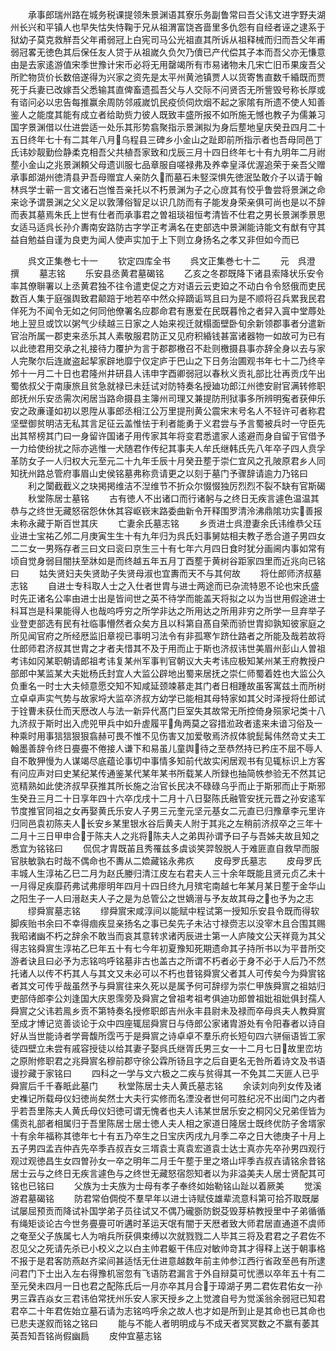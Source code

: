 <!-- { "loadSidebar": true } -->
　　承事郎瑞州路在城务税课提领朱景渊语其寮乐务副鲁常曰吾父讳文进字野夫湖州长兴和平镇人也早失怙失恃鞠于兄从祖渭富饶吝啬里多仇怨有自经者诬之逮系于狱幼子莫克救觧吾父年甫弱冠上白宪司马公光祖直其所诉从祖释械而归而吾父年甫弱冠畧无徳色其后保任友人贷于从祖嵗久负欠乃儥已产代偿其子本而吾父亦无慊意由是去家逺游值宋季世豫计宋币必将无用罄竭所有市易诸物未几宋亡旧币果废吾父所贮物货价长数倍遂得为兴家之资先是太平州黄池镇贾人以货寄售直数千緍既而贾死于兵妻已改嫁吾父悉输其直俾畜遗孤吾父与人交际不问贤否无所訾毁号称长厚或有谘问必以忠告每推赢余周防邻戚嵗饥民疫侦伺炊烟不起之家隂有所遗不使人知善鉴人之能度其能有成立者给助赀力彼人既致丰盛所报不如所施无憾也教子为儒兼习国字景渊借以仕进尝适一处乐其形势翕聚指示景渊拟为身后塟地皇庆癸丑四月二十五日终年七十有二其年八月乌程县三碑乡小金山之趾即前所指示者也吾母同邑丁氏讳妙靓勤俭静柔克相吾父共植吾家致和戊辰三月十四日终年七十有九明年二月祔塟小金山之兆景渊頼父母遗训服七品章服自嗟禄弗及养幸皇泽优渥追荣于亲吾父赠承事郎湖州徳清县尹吾母赠宜人亲防久而墓石未竪深惧先徳泯坠敢介子以请于翰林呉学士蕲一言文诸石岂惟吾亲托以不朽景渊为子之心庻其有恔乎鲁尝将景渊之命来谂予谓景渊之父义足以敦薄俗智足以识几防而有子能发身荣亲俱可尚也是以不辞而表其墓焉朱氏上世有仕者而承事君之曽祖琰祖恒考清皆不仕君之男长景渊季景思女适马适呉长孙介夀南安路防古字学正考满名在吏部选中景渊能诗能文有猷有守其益自勉益自谨为良吏为闻人使声实加于上下则立身扬名之孝又非但如今而已






　　呉文正集巻七十一
　　钦定四库全书
　　呉文正集巻七十二
　　元　呉澄　撰
　　墓志铭
　　乐安县丞黄君墓碣铭
　　乙亥之冬郡既降下诸县索降状乐安令率其僚聨署以上丞黄君独不往令遣吏促之方对语云云吏廹之不动白令令怒俄而吏民数百人集于庭强舆致君颠踣于地若卒中然众捽蹢诟骂且曰为是不顺将召兵累我民君佯死为不闻令无如之何同他僚署名应郡命君有惠爱在民既暮怜之者舁入寘中堂蓐处地上翌旦或饮以粥气少续越三日家之人始来视迁就榻面壁卧旬余新领郡事者分遣新官治所属一郡吏来丞乐其人素敬服君防正又见府积緍钱甚富诸器物一如故可为已有以此徳君用交承之礼接待力覆护为言于郡郡檄召不赴则檄摄县事亦辞全身以去与家人完聚尔后连嵗盗起挈家辟地靡宁仅定庐于巴山之下日务治圃观书年七十二乃终辛邜十一月二十日也君隆州井研县人讳申字酉卿弱冠以春秋义贡礼部比壮再贡戊午出蜀依叔父于南康旅且贫急就禄已未廷试对防特奏名授廸功郎江州徳安尉官满转修职郎抚州乐安丞需次闲居当路命摄县主簿州司理又兼提防刑狱事多所辨明寃者获伸乐安之政亷谨如初以恩陞从事郎丞相江公万里提刑黄公震宋末号名人不轻许可者称君坚壁御贫明洁无私其言足征云盖惟怯于利者能勇于义君尝与予言蜀被兵时一守臣先出其帑榜其门曰一身留许国诸子用传家其年将变君悉遣家人逺避而身自留于官借予一力给使纷扰之际亦逃惟一犬随君作传纪其事夫人牟氏继韩氏先八年卒子四人贲孚革防女子一人归权大元至元二十九年壬辰十月癸丑塟于崇仁宜风之孔陂原君乡人同知抚州路总管府事眉山史侯铭墓弗称贲请更之以刻于墓门予骤辞请逾力乃铭曰
　　利之闑截截义之玦掲掲维洁不湼维节不折众尔惙惙独厉烈烈不裂不缺有官斯碣
　　秋堂陈居士墓铭
　　古有徳人不出诸口而行诸躬与之终日无疾言遽色温温其恭与之终世无藏怒宿怨休休其容岖嵚末路委曲新令开释围罗清泠沸鼎隂功实善报未称永藏于斯百世其庆
　　亡妻余氏墓志铭
　　乡贡进士呉澄妻余氏讳维恭父珏业进士宝祐乙邜二月庚寅生生十有九年归为呉氏妇事舅姑相夫教子悉合道子男四女二二女一男殇存者三曰文曰衮曰京生三十有七年六月四日食时犹分画阃内事如常有顷自觉身弱目闇扶至牀如是而终越五年五月丁酉塟于黄树谷距家四里而近兆向已铭曰
　　姑失贤妇夫失贤助子失贤母淑也宜夀而天不与其何故
　　将仕郎师济叔墓志铭
　　自进士专科取人士之入仕者世胄与进士两途而已杂流特恩不论也宋氏盛时先正诸名公率由进士出是皆间世之英不待学而能盖天将拟之以为当世用假途进士科耳岂是科果能得人也哉呜呼穷之所学非达之所用达之所用非穷之所学一旦弃举子业登吏部选有民有社临事懵然者众矣方且以科第自髙自荣而骄世胄抑孰知彼家庭之所见闻官府之所经厯监旧章视已事明习法令有非孤寒乍跻仕路者之所能及哉若故将仕郎师君济叔其世胄之才者夫惜其不及于用而止于斯也济叔讳世美眉州彭山人曽祖考讳如冈某职朝请郎祖考讳复某州军事判官朝议大夫考讳应极知某州某王府教授户部郎中某监某大夫妣杨氏封宜人大监公辟地出蜀来居抚之崇仁师蜀着姓也大监公久负重名一时士大夫倾意愿交知不知咸延颈竦慕走其门者日相踵故虽客寓兹土而所树立卓卓声实气势与故家埒大监卒济叔方幼学已能相其母特家如其父时泽授将仕郎试于铨曹未获仕而天厯改人与法一新异代髙门巨室失其故常无所控倚身殒家圮类十八九济叔于斯时出入虎兕甲兵中如升虗履平角两莫之容措涖政者逺来未谙习俗及一种乘时用事狺狺狠狠翕赫可畏不惟不见伤害又加爱敬焉济叔体貌髭髯伟然竒丈夫工翰墨善辞令终日亹亹不倦接人谦下和易虽儿童舆待之至恭然持已矜庄不屈不辱人自不敢狎慢为人谋竭尽底蕴论事切中事情多知前代故实闲居观书有见辄标识上方客有问应声对曰史某纪某传通鉴某代某年某书所载某人所録也抽简帙参验无不然其记览精熟如此使济叔早获推其所长施之治官长民决不碌碌乌乎而止于斯邪而止于斯邪生癸丑三月二十日享年四十六卒戊戌十二月十八日娶陈氏融管安抚元晋之孙安逺军节度推官同祖之女再娶黄氏乐安人子男三元奎元坚元基女二元直已归豫章李元里许归同邑袁初陈夫人长安乡某里银水谷后黄夫人附于其兆之左稍前济叔卒之三年十二月十三日甲申合于陈夫人之兆将陈夫人之弟舆孙谓予曰子与吾姊夫故且知之悉宜为铭铭曰
　　侃侃才胄既苖且秀罹兹多虞谈笑羿彀脱人于难匪直自救早而服官肤敏孰右时哉不偶命也不夀从二嫓藏铭永弗疚
　　皮母罗氏墓志
　　皮母罗氏丰城人生淳祐乙巳二月为赵氏媵归清江皮左右君夫人三十余年既能且贤元贞乙未十一月得足疾靡药弗试弗瘳明年四月十四日终九月殡宅南越七年某月某日塟于金华山之阳生子一人曰溍赵夫人子之是为总管公之世嫡溍与予友故其母之也予为之志
　　缪舜賔墓志铭
　　缪舜賔宋咸淳间以能赋中程试第一授知乐安县令既而得软脚疾贻书余曰不幸得痼疾显亲扬名之事已矣先子未沾寸禄赍志以没宰木且合围其赐我昭诸幽不朽之辞余不敢当而哀其意转求诸丙辰进士第一人庐陵文公天祥竟为其父得志铭舜賔生淳祐乙巳年五十有七今年初夏豫知死期遗命其子持所书以为平昔所交游者诀且曰必予为志铭呜呼铭墓非古也盖古之所谓不朽者必于身不必于人后乃不然托诸人以传不朽其人与其文又未必可以不朽也昔铭舜賔父者其人可传矣今为舜賔铭者其文可传乎哉虽然予与舜賔往来久死以是属予何可辞缪为崇仁甲族舜賔之祖姑归吏部侍郎李公刘逢国大庆恩霈旁及舜賔之曾祖考祖考俱迪功郎曽祖妣祖妣俱封孺人舜賔之父讳若鳯乡贡不第特奏名授修职郎吉州永丰县尉未及禄而卒母呉夫人教舜賔至成才博记览善谈论于众中四座辄屈舜賔日与侍郎公家诸胄游处有令阳春者以诗自好从当世能诗者学膏馥所霑丐于是舜賔之诗卓卓不羣乐府长短句四六骈俪语皆工家徒四壁立未尝有戚容授徒以给其妻子娶呉氏继胥氏男三女一十二月七日故里峦坊之原附修职君之兆舜賔名穆前郡守徐公霖所钖且字之后自更名无咎所着诗文及书语谩抄藏于家铭曰
　　四科之一学与文六极之二疾与贫得其一不免其二天匪人已乎舜賔后千千春眂此墓门
　　秋堂陈居士夫人黄氏墓志铭
　　余读刘向列女传及诸史襍记所载母仪妇徳尚矣然士大夫行实修而名湮没者世何可胜纪况不出闺门之内者乎若吾里陈夫人黄氏母仪妇徳可谓无愧者也夫人讳某世居乐安之桐冈父兄弟侄皆为儒贡礼部者相属归于吾里陈居士居士徳人夫人相之家道日隆居士既终优防子舍壻家十有余年福称其徳年七十有五乃卒生之日宝庆丙戌九月季二卒之日大徳庚子十月上五子男四孟壵仲壵先卒季壵叔壵女三壻袁士真袁宏道袁士达士真亦先卒孙男四观行观过观徳昌生女四曽孙女一卒之明年二月壬午塟于里之塔山坪季壵叔壵请铭余昔铭居士云与之终日无疾言遽色与之终世无藏怒宿怨知者以为非溢美夫人居士贤配其可铭也已铭曰
　　父族为士夫族为士母有孝子奉终如始勒铭山趾以着厥美
　　觉溪游君墓碣铭
　　防君常伯倜傥不羣早年以进士诗赋伎雄辈流意科第可拾芥取既屡试屡屈预贡而降试补国学弟子员往试又不偶乃礲斵防鋭芟毁芽枿教授里中子弟循循有绳矩谈论古今世务亹亹可听遘时革运天氓有闇于天厯者致大师君居直通道不虞师之奄至父子族属七人为哨兵所获俱束缚以次就戮戮二人毕其三将及君君之子君佐不忍见父之死请先杀已小校义之以白主帅君躯干伟应对敏帅竒其才得释上送于朝事格不报于是君客防燕赵齐梁间甚适恬无仕进意越数年前主帅参江西行省政至邑有所逮问君门下士出入左右得豫机宻忽有飞语防君漏言于外自辩莫可忧懑以卒年五十有二至元癸未四月一日也君之配陈氏后一月亦卒其月合于璋湖子男二君佐君佑女一孙男三霖壵焱女三君讳伯常抚州乐安人家天授乡之上觉渡自号为觉溪翁余弱冠已知君君卒二十年君佐始立墓石请为志铭呜呼余之故人也才如是所到止是其命也已其命也已悲夫遂叙而铭之铭曰
　　能与不能人者明明成与不成天者冥冥数之不赢有萎其英吾知吾铭尚假幽扃
　　皮仲宜墓志铭
